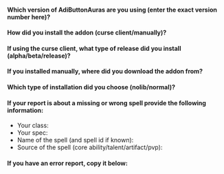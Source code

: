 #### Which version of AdiButtonAuras are you using (enter the exact version number here)?


#### How did you install the addon (curse client/manually)?


#### If using the curse client, what type of release did you install (alpha/beta/release)?


#### If you installed manually, where did you download the addon from?


#### Which type of installation did you choose (nolib/normal)?


#### If your report is about a missing or wrong spell provide the following information:
  - Your class:
  - Your spec:
  - Name of the spell (and spell id if known):
  - Source of the spell (core ability/talent/artifact/pvp):

#### If you have an error report, copy it below:

